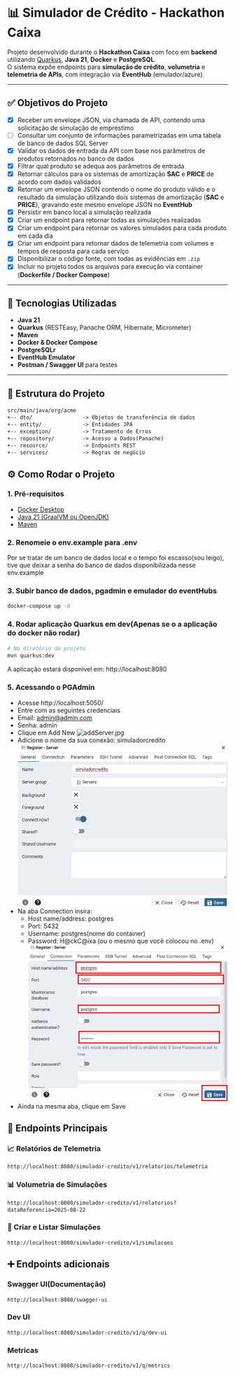 # 📊 Simulador de Crédito - Hackathon Caixa

Projeto desenvolvido durante o **Hackathon Caixa** com foco em **backend** utilizando [Quarkus](https://quarkus.io/), **Java 21**, **Docker** e **PostgreSQL**.  
O sistema expõe endpoints para **simulação de crédito**, **volumetria** e **telemetria de APIs**, com integração via **EventHub** (emulador/azure).

---

## ✅ Objetivos do Projeto

- [x] Receber um envelope JSON, via chamada de API, contendo uma solicitação de simulação de empréstimo
- [ ] Consultar um conjunto de informações parametrizadas em uma tabela de banco de dados SQL Server
- [x] Validar os dados de entrada da API com base nos parâmetros de produtos retornados no banco de dados
- [x] Filtrar qual produto se adequa aos parâmetros de entrada
- [x] Retornar cálculos para os sistemas de amortização **SAC** e **PRICE** de acordo com dados validados
- [x] Retornar um envelope JSON contendo o nome do produto válido e o resultado da simulação utilizando dois sistemas de amortização (**SAC** e **PRICE**), gravando este mesmo envelope JSON no **EventHub**
- [x] Persistir em banco local a simulação realizada
- [x] Criar um endpoint para retornar todas as simulações realizadas
- [x] Criar um endpoint para retornar os valores simulados para cada produto em cada dia
- [x] Criar um endpoint para retornar dados de telemetria com volumes e tempos de resposta para cada serviço
- [x] Disponibilizar o código fonte, com todas as evidências em `.zip`
- [x] Incluir no projeto todos os arquivos para execução via container (**Dockerfile / Docker Compose**)

---

## 🚀 Tecnologias Utilizadas
- **Java 21**
- **Quarkus** (RESTEasy, Panache ORM, Hibernate, Micrometer)
- **Maven**
- **Docker & Docker Compose**
- **PostgreSQLr**
- **EventHub Emulator**
- **Postman / Swagger UI** para testes

---

## 📂 Estrutura do Projeto
```
src/main/java/org/acme  
+-- dto/                -> Objetos de transferência de dados
+-- entity/             -> Entidades JPA
+-- exception/          -> Tratamento de Erros
+-- repository/         -> Acesso a Dados(Panache)
+-- resource/           -> Endpoints REST 
+-- services/           -> Regras de negócio
```

## ⚙️ Como Rodar o Projeto

### 1. Pré-requisitos
- [Docker Desktop](https://www.docker.com/products/docker-desktop/)
- [Java 21 (GraalVM ou OpenJDK)](https://www.graalvm.org/downloads/#)
- [Maven](https://maven.apache.org/)

### 2. Renomeie o env.example para .env
Por se tratar de um banco de dados local e o tempo foi escasso(sou leigo), tive que deixar a senha do banco de dados disponibilizada nesse env.example

### 3. Subir banco de dados, pgadmin e emulador do eventHubs
```bash
docker-compose up -d
```
### 4. Rodar aplicação Quarkus em dev(Apenas se o a aplicação do docker não rodar)
```bash
# No diretório do projeto
mvn quarkus:dev
```
A aplicação estará disponível em: http://localhost:8080

### 5. Acessando o PGAdmin
- Acesse http://localhost:5050/
- Entre com as seguintes credenciais
- Email: admin@admin.com
- Senha: admin
- Clique em Add New 
![addServer.jpg](images/addServer.jpg)
- Adicione o nome da sua conexão: simuladorcredito
![img.png](images/img.png)
- Na aba Connection insira:
  - Host name/address: postgres
  - Port: 5432
  - Username: postgres(nome do container)
  - Password: H@ckC@ixa (ou o mesmo que você colocou no .env)
  ![img_1.png](images/img_1.png)
- Ainda na mesma aba, clique em Save


## 📌 Endpoints Principais

### 📈 Relatórios de Telemetria
```
http://localhost:8080/simulador-credito/v1/relatorios/telemetria
```

### 📊 Volumetria de Simulações
```
http://localhost:8080/simulador-credito/v1/relatorios?dataReferencia=2025-08-22
```
### 📝 Criar e Listar Simulações
```
http://localhost:8080/simulador-credito/v1/simulacoes
```

## ➕ Endpoints adicionais

### Swagger UI(Documentação)
```
http://localhost:8080/swagger-ui
```

### Dev UI
```
http://localhost:8080/simulador-credito/v1/q/dev-ui
```
### Metricas
```
http://localhost:8080/simulador-credito/v1/q/metrics
```
